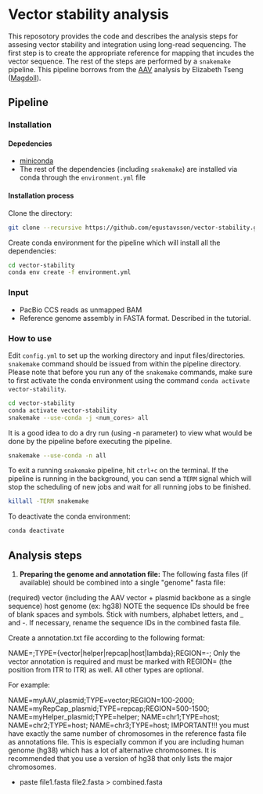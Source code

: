# Vector stability analysis

This reposotory provides the code and describes the analysis steps for assesing vector stability and integration using long-read sequencing. The first step is to create the appropriate reference for mapping that incudes the vector sequence. The rest of the steps are performed by a `snakemake` pipeline. This pipeline borrows from the [AAV](https://github.com/Magdoll/AAV) analysis by Elizabeth Tseng ([Magdoll](https://github.com/Magdoll)).

## Pipeline 

### Installation

#### Depedencies

- [miniconda](https://conda.io/miniconda.html)
- The rest of the dependencies (including `snakemake`) are installed via conda through the `environment.yml` file

#### Installation process

Clone the directory:

```bash
git clone --recursive https://github.com/egustavsson/vector-stability.git
```

Create conda environment for the pipeline which will install all the dependencies:

```bash
cd vector-stability
conda env create -f environment.yml
```

### Input

- PacBio CCS reads as unmapped BAM
- Reference genome assembly in FASTA format. Described in the tutorial.

### How to use

Edit `config.yml` to set up the working directory and input files/directories. `snakemake` command should be issued from within the pipeline directory. Please note that before you run any of the `snakemake` commands, make sure to first activate the conda environment using the command `conda activate vector-stability`.

```bash
cd vector-stability
conda activate vector-stability
snakemake --use-conda -j <num_cores> all
```
It is a good idea to do a dry run (using -n parameter) to view what would be done by the pipeline before executing the pipeline.

```bash
snakemake --use-conda -n all
```

To exit a running `snakemake` pipeline, hit `ctrl+c` on the terminal. If the pipeline is running in the background, you can send a `TERM` signal which will stop the scheduling of new jobs and wait for all running jobs to be finished.

```bash
killall -TERM snakemake
```

To deactivate the conda environment:
```bash
conda deactivate
```

## Analysis steps

1. **Preparing the genome and annotation file:** 
The following fasta files (if available) should be combined into a single "genome" fasta file:

(required) vector (including the AAV vector + plasmid backbone as a single sequence)
host genome (ex: hg38)
NOTE the sequence IDs should be free of blank spaces and symbols. Stick with numbers, alphabet letters, and _ and -. If necessary, rename the sequence IDs in the combined fasta file.

Create a annotation.txt file according to the following format:

NAME=<sequence id>;TYPE={vector|helper|repcap|host|lambda};REGION=<start>-<end>;
Only the vector annotation is required and must be marked with REGION= (the position from ITR to ITR) as well. All other types are optional.

For example:

NAME=myAAV_plasmid;TYPE=vector;REGION=100-2000;
NAME=myRepCap_plasmid;TYPE=repcap;REGION=500-1500;
NAME=myHelper_plasmid;TYPE=helper;
NAME=chr1;TYPE=host;
NAME=chr2;TYPE=host;
NAME=chr3;TYPE=host;
IMPORTANT!!! you must have exactly the same number of chromosomes in the reference fasta file as annotations file. This is especially common if you are including human genome (hg38) which has a lot of alternative chromosomes. It is recommended that you use a version of hg38 that only lists the major chromosomes.

- paste file1.fasta file2.fasta > combined.fasta
